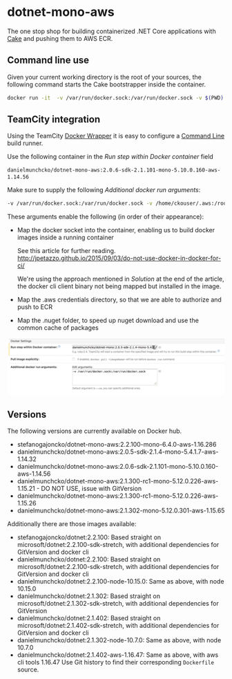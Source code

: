 # dotnet-mono-aws

The one stop shop for building containerized .NET Core applications with [Cake](https://cakebuild.net/) and pushing them to AWS ECR.

## Command line use

Given your current working directory is the root of your sources, the following command starts the Cake bootstrapper inside the container.

```bash
docker run -it  -v /var/run/docker.sock:/var/run/docker.sock -v $(PWD):/src danielmunchcko/dotnet-mono-aws:2.0.5-sdk-2.1.4-mono-5.4.1.7-aws-1.14.32 ./build.sh
```

## TeamCity integration

Using the TeamCity [Docker Wrapper](https://confluence.jetbrains.com/display/TCD10/Docker%20Wrapper) it is easy to configure a [Command Line](https://confluence.jetbrains.com/display/TCD10/Command+Line) build runner.

Use the following container in the *Run step within Docker container* field

```docker
danielmunchcko/dotnet-mono-aws:2.0.6-sdk-2.1.101-mono-5.10.0.160-aws-1.14.56
```

Make sure to supply the following *Additional docker run arguments*:
```bash
-v /var/run/docker.sock:/var/run/docker.sock -v /home/ckouser/.aws:/root/.aws -v /home/ckouser/.nuget:/root/.nuget
```

These arguments enable the following (in order of their appearance):

- Map the docker socket into the container, enabling us to build docker images inside a running container

  See this article for further reading. http://jpetazzo.github.io/2015/09/03/do-not-use-docker-in-docker-for-ci/ 

  We're using the approach mentioned in *Solution* at the end of the article, the docker cli client binary not being mapped but installed in the image.
- Map the .aws credentials directory, so that we are able to authorize and push to ECR
- Map the .nuget folder, to speed up nuget download and use the common cache of packages

![teamcity-build-step-command-line-config](doc/teamcity-build-step-command-line-config.png)


## Versions

The following versions are currently available on Docker hub.

- stefanogajoncko/dotnet-mono-aws:2.2.100-mono-6.4.0-aws-1.16.286
- danielmunchcko/dotnet-mono-aws:2.0.5-sdk-2.1.4-mono-5.4.1.7-aws-1.14.32
- danielmunchcko/dotnet-mono-aws:2.0.6-sdk-2.1.101-mono-5.10.0.160-aws-1.14.56
- danielmunchcko/dotnet-mono-aws:2.1.300-rc1-mono-5.12.0.226-aws-1.15.21 - DO NOT USE, issue with GitVersion
- danielmunchcko/dotnet-mono-aws:2.1.300-rc1-mono-5.12.0.226-aws-1.15.26
- danielmunchcko/dotnet-mono-aws:2.1.302-mono-5.12.0.301-aws-1.15.65

Additionally there are those images available:
- stefanogajoncko/dotnet:2.2.100: Based straight on microsoft/dotnet:2.2.100-sdk-stretch, with additional dependencies for GitVersion and docker cli
- danielmunchcko/dotnet:2.2.100: Based straight on microsoft/dotnet:2.2.100-sdk-stretch, with additional dependencies for GitVersion and docker cli
- danielmunchcko/dotnet:2.2.100-node-10.15.0: Same as above, with node 10.15.0
- danielmunchcko/dotnet:2.1.302: Based straight on microsoft/dotnet:2.1.302-sdk-stretch, with additional dependencies for GitVersion
- danielmunchcko/dotnet:2.1.402: Based straight on microsoft/dotnet:2.1.402-sdk-stretch, with additional dependencies for GitVersion and docker cli
- danielmunchcko/dotnet:2.1.302-node-10.7.0: Same as above, with node 10.7.0
- danielmunchcko/dotnet:2.1.402-aws-1.16.47: Same as above, with aws cli tools 1.16.47
Use Git history to find their corresponding `Dockerfile` source.
